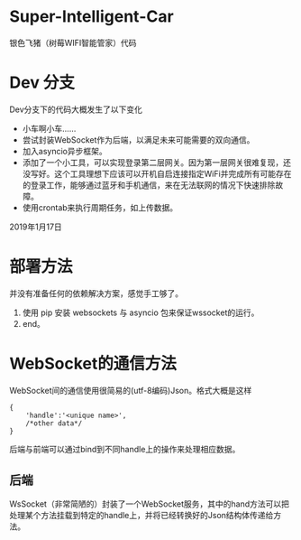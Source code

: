 # Super-Intelligent-Car
银色飞猪（树莓WIFI智能管家）代码

# Dev 分支
Dev分支下的代码大概发生了以下变化

* 小车啊小车……
* 尝试封装WebSocket作为后端，以满足未来可能需要的双向通信。
* 加入asyncio异步框架。
* 添加了一个小工具，可以实现登录第二层网关。因为第一层网关很难复现，还没写好。这个工具理想下应该可以开机自启连接指定WiFi并完成所有可能存在的登录工作，能够通过蓝牙和手机通信，来在无法联网的情况下快速排除故障。
* 使用crontab来执行周期任务，如上传数据。

2019年1月17日

# 部署方法
并没有准备任何的依赖解决方案，感觉手工够了。
1. 使用 pip 安装 websockets 与 asyncio 包来保证wssocket的运行。
2. end。

# WebSocket的通信方法
WebSocket间的通信使用很简易的(utf-8编码)Json。格式大概是这样
```
{
    'handle':'<unique name>',
	/*other data*/
}
```
后端与前端可以通过bind到不同handle上的操作来处理相应数据。

## 后端
WsSocket（非常简陋的）封装了一个WebSocket服务，其中的hand方法可以把处理某个方法挂载到特定的handle上，并将已经转换好的Json结构体传递给方法。